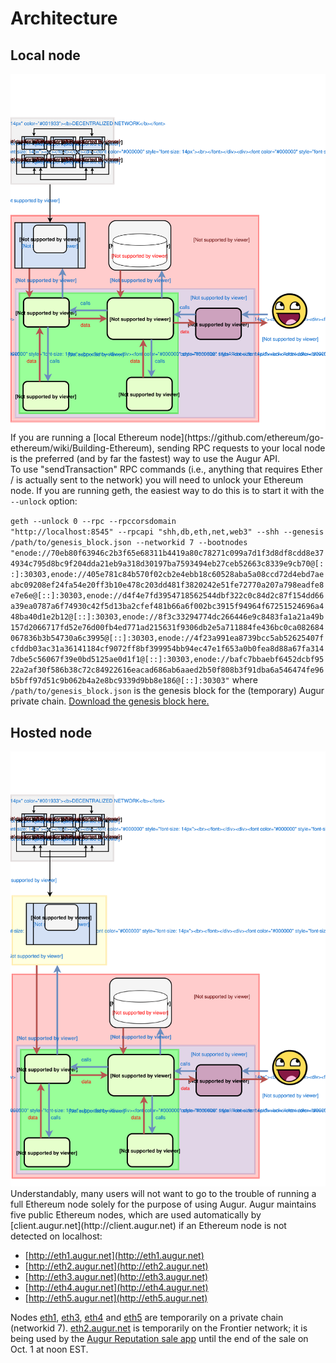 Architecture
============

Local node
----------
<img src="images/architecture_local.svg" onerror="this.src='images/architecture_local.png'">
If you are running a [local Ethereum node](https://github.com/ethereum/go-ethereum/wiki/Building-Ethereum), sending RPC requests to your local node is the preferred (and by far the fastest) way to use the Augur API.

<aside class="notice">To use "sendTransaction" RPC commands (i.e., anything that requires Ether / is actually sent to the network) you will need to unlock your Ethereum node.  If you are running geth, the easiest way to do this is to start it with the <code>--unlock</code> option:

<code class="block">geth --unlock 0 --rpc --rpccorsdomain "http://localhost:8545" --rpcapi "shh,db,eth,net,web3" --shh --genesis /path/to/genesis_block.json --networkid 7 --bootnodes "enode://70eb80f63946c2b3f65e68311b4419a80c78271c099a7d1f3d8df8cdd8e374934c795d8bc9f204dda21eb9a318d30197ba7593494eb27ceb52663c8339e9cb70@[::]:30303,enode://405e781c84b570f02cb2e4ebb18c60528aba5a08ccd72d4ebd7aeabc09208ef24fa54e20ff3b10e478c203dd481f3820242e51fe72770a207a798eadfe8e7e6e@[::]:30303,enode://d4f4e7fd3954718562544dbf322c0c84d2c87f154dd66a39ea0787a6f74930c42f5d13ba2cfef481b66a6f002bc3915f94964f67251524696a448ba40d1e2b12@[::]:30303,enode://8f3c33294774dc266446e9c8483fa1a21a49b157d2066717fd52e76d00fb4ed771ad215631f9306db2e5a711884fe436bc0ca082684067836b3b54730a6c3995@[::]:30303,enode://4f23a991ea8739bcc5ab52625407fcfddb03ac31a36141184cf9072ff8bf399954bb94ec47e1f653a0b0fea8d88a67fa3147dbe5c56067f39e0bd5125ae0d1f1@[::]:30303,enode://bafc7bbaebf6452dcbf9522a2af30f586b38c72c84922616eacad686ab6aaed2b50f808b3f91dba6a546474fe96b5bff97d51c9b062b4a2e8bc9339d9bb8e186@[::]:30303"</code>
where <code>/path/to/genesis_block.json</code> is the genesis block for the (temporary) Augur private chain.  <a href="http://augur.link/genesis_block.json">Download the genesis block here.</a>
</aside>

Hosted node
-----------
<img src="images/architecture_hosted.svg" onerror="this.src='images/architecture_hosted.png'">
Understandably, many users will not want to go to the trouble of running a full Ethereum node solely for the purpose of using Augur.  Augur maintains five public Ethereum nodes, which are used automatically by [client.augur.net](http://client.augur.net) if an Ethereum node is not detected on localhost:

- [http://eth1.augur.net](http://eth1.augur.net)
- [http://eth2.augur.net](http://eth2.augur.net)
- [http://eth3.augur.net](http://eth3.augur.net)
- [http://eth4.augur.net](http://eth4.augur.net)
- [http://eth5.augur.net](http://eth5.augur.net)

Nodes [eth1](http://eth1.augur.net), [eth3](http://eth3.augur.net), [eth4](http://eth4.augur.net) and [eth5](http://eth5.augur.net) are temporarily on a private chain (networkid 7).  [eth2.augur.net](http://eth2.augur.net) is temporarily on the Frontier network; it is being used by the [Augur Reputation sale app](https://sale.augur.net) until the end of the sale on Oct. 1 at noon EST.
